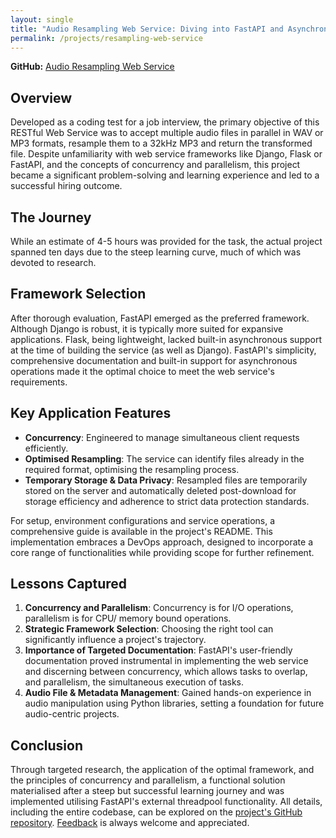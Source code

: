 ```yaml
---
layout: single
title: "Audio Resampling Web Service: Diving into FastAPI and Asynchronous Programming"
permalink: /projects/resampling-web-service
---
```


**GitHub:** [Audio Resampling Web Service](https://github.com/adobiss/resample-web-service)

## Overview

Developed as a coding test for a job interview, the primary objective of this RESTful Web Service was to accept multiple audio files in parallel in WAV or MP3 formats, resample them to a 32kHz MP3 and return the transformed file. Despite unfamiliarity with web service frameworks like Django, Flask or FastAPI, and the concepts of concurrency and parallelism, this project became a significant problem-solving and learning experience and led to a successful hiring outcome.

## The Journey

While an estimate of 4-5 hours was provided for the task, the actual project spanned ten days due to the steep learning curve, much of which was devoted to research.

## Framework Selection ##

After thorough evaluation, FastAPI emerged as the preferred framework. Although Django is robust, it is typically more suited for expansive applications. Flask, being lightweight, lacked built-in asynchronous support at the time of building the service (as well as Django). FastAPI's simplicity, comprehensive documentation and built-in support for asynchronous operations made it the optimal choice to meet the web service's requirements.

## Key Application Features

- **Concurrency**: Engineered to manage simultaneous client requests efficiently.
- **Optimised Resampling**: The service can identify files already in the required format, optimising the resampling process.
- **Temporary Storage & Data Privacy**: Resampled files are temporarily stored on the server and automatically deleted post-download for storage efficiency and adherence to strict data protection standards.

For setup, environment configurations and service operations, a comprehensive guide is available in the project's README. This implementation embraces a DevOps approach, designed to incorporate a core range of functionalities while providing scope for further refinement.

## Lessons Captured

1. **Concurrency and Parallelism**: Concurrency is for I/O operations, parallelism is for CPU/ memory bound operations.
2. **Strategic Framework Selection**: Choosing the right tool can significantly influence a project's trajectory.
3. **Importance of Targeted Documentation**: FastAPI's user-friendly documentation proved instrumental in implementing the web service and discerning between concurrency, which allows tasks to overlap, and parallelism, the simultaneous execution of tasks.
4. **Audio File & Metadata Management**: Gained hands-on experience in audio manipulation using Python libraries, setting a foundation for future audio-centric projects.

## Conclusion

Through targeted research, the application of the optimal framework, and the principles of concurrency and parallelism, a functional solution materialised after a steep but successful learning journey and was implemented utilising FastAPI's external threadpool functionality. All details, including the entire codebase, can be explored on the [project's GitHub repository](https://github.com/adobiss/resample-web-service). [Feedback](/contact/) is always welcome and appreciated.